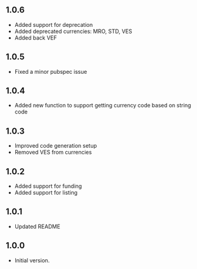 ## 1.0.6

- Added support for deprecation
- Added deprecated currencies: MRO, STD, VES
- Added back VEF

## 1.0.5

- Fixed a minor pubspec issue

## 1.0.4

- Added new function to support getting currency code based on string code

## 1.0.3

- Improved code generation setup
- Removed VES from currencies

## 1.0.2

- Added support for funding
- Added support for listing

## 1.0.1

- Updated README

## 1.0.0

- Initial version.
